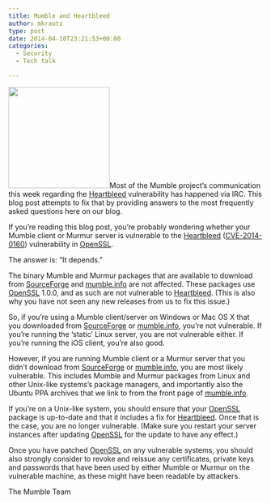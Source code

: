 ```yaml
---
title: Mumble and Heartbleed
author: mkrautz
type: post
date: 2014-04-10T23:21:53+00:00
categories:
  - Security
  - Tech talk

---
```

<img class="alignleft" height="200" src="http://blog.mumble.info/wp-uploads/2014/04/heartbleed.png" alt="" />Most of the Mumble project&#8217;s communication this week regarding the [Heartbleed][1] vulnerability has happened via IRC. This blog post attempts to fix that by providing answers to the most frequently asked questions here on our blog.

<!--more-->

If you&#8217;re reading this blog post, you&#8217;re probably wondering whether your Mumble client or Murmur server is vulnerable to the [Heartbleed][1] ([CVE-2014-0160][2]) vulnerability in [OpenSSL][3].

The answer is: &#8220;It depends.&#8221;

The binary Mumble and Murmur packages that are available to download from [SourceForge][4] and [mumble.info][5] are not affected. These packages use [OpenSSL][3] 1.0.0, and as such are not vulnerable to [Heartbleed][1]. (This is also why you have not seen any new releases from us to fix this issue.)

So, if you&#8217;re using a Mumble client/server on Windows or Mac OS X that you downloaded from [SourceForge][4] or [mumble.info][5], you&#8217;re not vulnerable. If you&#8217;re running the &#8216;static&#8217; Linux server, you are not vulnerable either. If you&#8217;re running the iOS client, you&#8217;re also good.

However, if you are running Mumble client or a Murmur server that you didn&#8217;t download from [SourceForge][4] or [mumble.info][5], you are most likely vulnerable. This includes Mumble and Murmur packages from Linux and other Unix-like systems&#8217;s package managers, and importantly also the Ubuntu PPA archives that we link to from the front page of [mumble.info][5].

If you&#8217;re on a Unix-like system, you should ensure that your [OpenSSL][3] package is up-to-date and that it includes a fix for [Heartbleed][1]. Once that is the case, you are no longer vulnerable. (Make sure you restart your server instances after updating [OpenSSL][3] for the update to have any effect.)

Once you have patched [OpenSSL][3] on any vulnerable systems, you should also strongly consider to revoke and reissue any certificates, private keys and passwords that have been used by either Mumble or Murmur on the vulnerable machine, as these might have been readable by attackers.

The Mumble Team

 [1]: http://heartbleed.com/
 [2]: http://www.cve.mitre.org/cgi-bin/cvename.cgi?name=CVE-2014-0160
 [3]: http://www.openssl.org/
 [4]: https://sourceforge.net/projects/mumble/
 [5]: http://mumble.info
